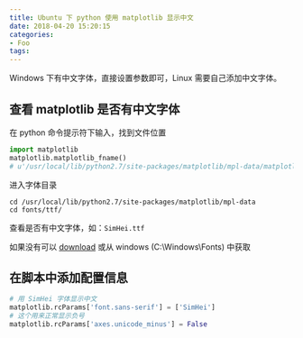 ```yaml
---
title: Ubuntu 下 python 使用 matplotlib 显示中文
date: 2018-04-20 15:20:15
categories:
- Foo
tags:
---
```


Windows 下有中文字体，直接设置参数即可，Linux 需要自己添加中文字体。

## 查看 matplotlib 是否有中文字体

在 python 命令提示符下输入，找到文件位置

```python
import matplotlib
matplotlib.matplotlib_fname()
# u'/usr/local/lib/python2.7/site-packages/matplotlib/mpl-data/matplotlibrc'
```

进入字体目录

```shell
cd /usr/local/lib/python2.7/site-packages/matplotlib/mpl-data
cd fonts/ttf/
```

查看是否有中文字体，如：`SimHei.ttf`

如果没有可以 [download](https://fontzone.net/font-download/simhei) 或从 windows (C:\Windows\Fonts) 中获取

## 在脚本中添加配置信息

```python
# 用 SimHei 字体显示中文
matplotlib.rcParams['font.sans-serif'] = ['SimHei']
# 这个用来正常显示负号
matplotlib.rcParams['axes.unicode_minus'] = False
```
